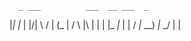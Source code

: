       _ ___          ___  __ ___  _       
 |_| |_  |  |\/| \  / |  (_   |  / \ |\ | 
 | | |_ _|_ |  |  \/ _|_ __) _|_ \_/ | \| 
                                          
